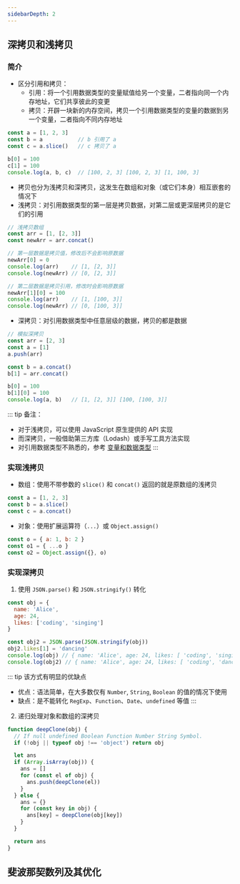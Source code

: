 ```yaml
---
sidebarDepth: 2
---
```


## 深拷贝和浅拷贝

### 简介

+ 区分引用和拷贝：
  + 引用：将一个引用数据类型的变量赋值给另一个变量，二者指向同一个内存地址，它们共享彼此的变更
  + 拷贝：开辟一块新的内存空间，拷贝一个引用数据类型的变量的数据到另一个变量，二者指向不同内存地址
```js
const a = [1, 2, 3]
const b = a           // b 引用了 a
const c = a.slice()   // c 拷贝了 a

b[0] = 100
c[1] = 100
console.log(a, b, c)  // [100, 2, 3] [100, 2, 3] [1, 100, 3]
```

+ 拷贝也分为浅拷贝和深拷贝，这发生在数组和对象（或它们本身）相互嵌套的情况下
+ 浅拷贝：对引用数据类型的第一层是拷贝数据，对第二层或更深层拷贝的是它们的引用
```js
// 浅拷贝数组
const arr = [1, [2, 3]]
const newArr = arr.concat()

// 第一层数据是拷贝值，修改后不会影响原数据
newArr[0] = 0
console.log(arr)    // [1, [2, 3]]
console.log(newArr) // [0, [2, 3]]

// 第二层数据是拷贝引用，修改时会影响原数据
newArr[1][0] = 100
console.log(arr)    // [1, [100, 3]]
console.log(newArr) // [0, [100, 3]]
```

+ 深拷贝：对引用数据类型中任意层级的数据，拷贝的都是数据
```js
// 模拟深拷贝
const arr = [2, 3]
const a = [1]
a.push(arr)

const b = a.concat()
b[1] = arr.concat()

b[0] = 100
b[1][0] = 100
console.log(a, b)   // [1, [2, 3]] [100, [100, 3]]
```

::: tip 备注：
+ 对于浅拷贝，可以使用 JavaScript 原生提供的 API 实现
+ 而深拷贝，一般借助第三方库（Lodash）或手写工具方法实现
+ 对引用数据类型不熟悉的，参考 [变量和数据类型](/front-end/javascript/base/variables&data-type.md)
:::


### 实现浅拷贝

+ 数组：使用不带参数的 `slice()` 和 `concat()` 返回的就是原数组的浅拷贝
```js
const a = [1, 2, 3]
const b = a.slice()
const c = a.concat()
```

+ 对象：使用扩展运算符（`...`）或 `Object.assign()`
```js
const o = { a: 1, b: 2 }
const o1 = { ...o }
const o2 = Object.assign({}, o)
```


### 实现深拷贝

1. 使用 `JSON.parse()` 和 `JSON.stringify()` 转化
```js
const obj = {
  name: 'Alice',
  age: 24,
  likes: ['coding', 'singing']
}

const obj2 = JSON.parse(JSON.stringify(obj))
obj2.likes[1] = 'dancing'
console.log(obj) // { name: 'Alice', age: 24, likes: [ 'coding', 'singing' ] }
console.log(obj2) // { name: 'Alice', age: 24, likes: [ 'coding', 'dancing' ] }
```

::: tip 该方式有明显的优缺点
+ 优点：语法简单，在大多数仅有 `Number`, `String`, `Boolean` 的值的情况下使用
+ 缺点：是不能转化 `RegExp`、`Function`、`Date`、`undefined` 等值
:::

2. 递归处理对象和数组的深拷贝

```js
function deepClone(obj) {
  // If null undefined Boolean Function Number String Symbol.
  if (!obj || typeof obj !== 'object') return obj

  let ans
  if (Array.isArray(obj)) {
    ans = []
    for (const el of obj) {
      ans.push(deepClone(el))
    }
  } else {
    ans = {}
    for (const key in obj) {
      ans[key] = deepClone(obj[key])
    }
  }

  return ans
}
```


## 斐波那契数列及其优化


